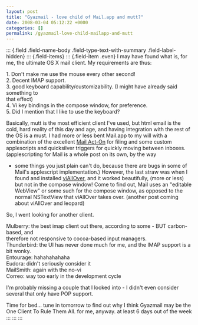 ```yaml
---
layout: post
title: "Gyazmail - love child of Mail.app and mutt?"
date: 2008-03-04 05:12:22 +0000
categories: []
permalink: /gyazmail-love-child-mailapp-and-mutt
---
```

::: {.field .field-name-body .field-type-text-with-summary .field-label-hidden}
::: {.field-items}
::: {.field-item .even}
I may have found what is, for me, the ultimate OS X mail client. My
requirements are thus:

1\. Don\'t make me use the mouse every other second!\
2. Decent IMAP support.\
3. good keyboard capability/customizability. (I might have already said
something to\
that effect)\
4. Vi key bindings in the compose window, for preference.\
5. Did I mention that I like to use the keyboard?

Basically, mutt is the most efficient client I\'ve used, but html email
is the cold, hard reality of this day and age, and having integration
with the rest of the OS is a must. I had more or less bent Mail.app to
my will with a combination of the excellent [Mail
Act-On](http://www.indev.ca/MailActOn.html) for filing and some custom
applescripts and quicksilver triggers for quickly moving between
inboxes. (applescripting for Mail is a whole post on its own, by the way
- some things you just plain can\'t do, because there are bugs in some
of Mail\'s applescript implementation.) However, the last straw was when
I found and installed [viAllOver](http://www.dabble.org/viallover/), and
it worked beautifully, (more or less) but not in the compose window!
Come to find out, Mail uses an \"editable WebView\" or some such for the
compose window, as opposed to the normal NSTextView that viAllOver takes
over. (another post coming about viAllOver and leopard)

So, I went looking for another client.

Mulberry: the best imap client out there, according to some - BUT
carbon-based, and\
therefore not responsive to cocoa-based input managers.\
Thunderbird: the UI has never done much for me, and the IMAP support is
a bit wonky.\
Entourage: hahahahahaha\
Eudora: didn\'t seriously consider it\
MailSmith: again with the no-vi\
Correo: way too early in the development cycle

I\'m probably missing a couple that I looked into - I didn\'t even
consider several that only have POP support.

Time for bed\... tune in tomorrow to find out why I think Gyazmail may
be the One Client To Rule Them All. for me, anyway. at least 6 days out
of the week
:::
:::
:::

